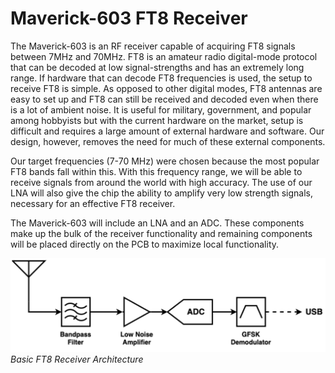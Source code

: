 # Maverick-603 FT8 Receiver

The Maverick-603 is an RF receiver capable of acquiring FT8 signals between 7MHz and 70MHz. FT8 is an amateur radio digital-mode protocol that can be decoded at low signal-strengths and has an extremely long range. If hardware that can decode FT8 frequencies is used, the setup to receive FT8 is simple. As opposed to other digital modes, FT8 antennas are easy to set up and FT8 can still be received and decoded even when there is a lot of ambient noise. It is useful for military, government, and popular among hobbyists but with the current hardware on the market, setup is difficult and requires a large amount of external hardware and software. Our design, however, removes the need for much of these external components.

Our target frequencies (7-70 MHz) were chosen because the most popular FT8 bands fall within this. With this frequency range, we will be able to receive signals from around the world with high accuracy. The use of our LNA will also give the chip the ability to amplify very low strength signals, necessary for an effective FT8 receiver.

The Maverick-603 will include an LNA and an ADC. These components make up the bulk of the receiver functionality and remaining components will be placed directly on the PCB to maximize local functionality.

![architecture](https://raw.githubusercontent.com/Radio-Stack/caravel_ft8_receiver/main/docs/Screen%20Shot%202022-06-03%20at%201.39.02%20PM.png)
*Basic FT8 Receiver Architecture*
